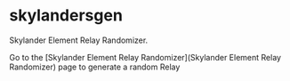 # skylandersgen
Skylander Element Relay Randomizer.

Go to the [Skylander Element Relay Randomizer](Skylander Element Relay Randomizer) page to generate a random Relay